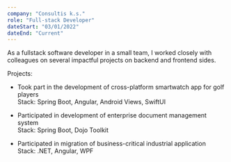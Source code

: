 ```yaml
---
company: "Consultis k.s."
role: "Full-stack Developer"
dateStart: "03/01/2022"
dateEnd: "Current"
---
```


As a fullstack software developer in a small team, I worked closely with colleagues on several impactful projects on backend and frontend sides.  

Projects:
- Took part in the development of cross-platform smartwatch app for golf players  
  Stack: Spring Boot, Angular, Android Views, SwiftUI

- Participated in development of enterprise document management system  
  Stack: Spring Boot, Dojo Toolkit

- Participated in migration of business-critical industrial application  
  Stack: .NET, Angular, WPF
